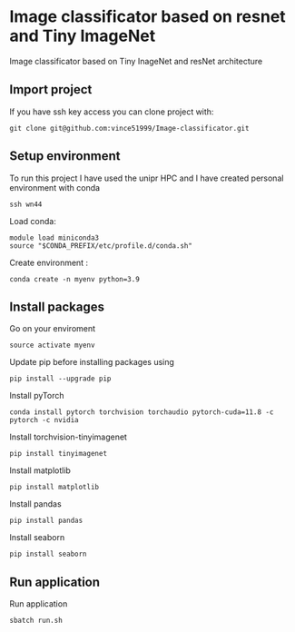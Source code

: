 
# Image classificator based on resnet and Tiny ImageNet

 Image classificator based on Tiny InageNet and resNet architecture
 
  ##  Import project
 If you have ssh key access you can clone project with:
```
git clone git@github.com:vince51999/Image-classificator.git
```
 
 ## Setup environment
 
To run this project I have used the unipr HPC and I have created personal environment with conda
```
ssh wn44
```
Load conda:
```
module load miniconda3
source "$CONDA_PREFIX/etc/profile.d/conda.sh"
```
Create environment :
```
conda create -n myenv python=3.9
```
## Install packages

Go on your enviroment
```
source activate myenv
```
Update pip before installing packages using
```
pip install --upgrade pip
```
Install pyTorch
```
conda install pytorch torchvision torchaudio pytorch-cuda=11.8 -c pytorch -c nvidia
```
Install torchvision-tinyimagenet
```
pip install tinyimagenet
```
Install matplotlib
```
pip install matplotlib
```
Install pandas
```
pip install pandas
```
Install seaborn
```
pip install seaborn
```

## Run application

Run application
```
sbatch run.sh
```